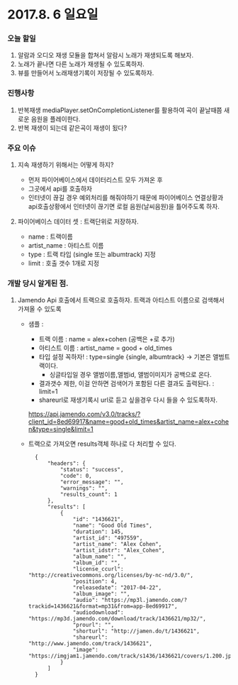 # 2017.8. 6 일요일

### 오늘 할일

1. 알람과 오디오 재생 모듈을 합쳐서 알람시 노래가 재생되도록 해보자.
2. 노래가 끝나면 다른 노래가 재생될 수 있도록하자.
3. 뷰를 만들어서 노래재생기록이 저장될 수 있도록하자.


### 진행사항

1. 반복재생 mediaPlayer.setOnCompletionListener를 활용하여 곡이 끝날때쯤 새로운 음원을 플레이한다.
2. 반복 재생이 되는데 같은곡이 재생이 됬다?




### 주요 이슈

1. 지속 재생하기 위해서는 어떻게 하지? 
	* 먼저 파이어베이스에서 데이터리스트 모두 가져온 후 
	* 그곳에서 api를 호출하자
	* 인터넷이 끊길 경우 예외처리를 해줘야하기 때문에 파이어베이스 연결상황과 api호출상황에서 인터넷이 끊기면 로컬 음원(날씨음원)을 틀어주도록 하자.

2. 파이어베이스 데이터 셋 : 트랙단위로 저장하자.
	- name : 트랙이름
	- artist_name : 아티스트 이름
	- type : 트랙 타입 (single 또는 albumtrack) 지정 
	- limit : 호출 갯수 1개로 지정
	
### 개발 당시 알게된 점.

1. Jamendo Api 호출에서 트랙으로 호출하자. 트랙과 아티스트 이름으로 검색해서 가져올 수 있도록
	* 샘플 : 
		* 트랙 이름 :  name = alex+cohen (공백은 +로 추가)
		* 아티스트 이름 : artist_name = good + old_times
		* 타입 설정 꼭하자! : type=single {single, albumtrack} -> 기본은 앨범트랙이다.
			* 싱글타입일 경우 앨범이름,앨범id, 앨범이미지가 공백으로 온다.
		* 결과갯수 제한, 이걸 안하면 검색어가 포함된 다른 결과도 출력된다. : limit=1
		* shareurl로 재생기록시 url로 듣고 싶을경우 다시 들을 수 있도록하자.

		https://api.jamendo.com/v3.0/tracks/?client_id=8ed69917&name=good+old_times&artist_name=alex+cohen&type=single&limit=1
		
	* 트랙으로 가져오면 results객체 하나로 다 처리할 수 있다.

			{
			    "headers": {
			        "status": "success",
			        "code": 0,
			        "error_message": "",
			        "warnings": "",
			        "results_count": 1
			    },
			    "results": [
			        {
			            "id": "1436621",
			            "name": "Good Old Times",
			            "duration": 145,
			            "artist_id": "497559",
			            "artist_name": "Alex Cohen",
			            "artist_idstr": "Alex_Cohen",
			            "album_name": "",
			            "album_id": "",
			            "license_ccurl": "http://creativecommons.org/licenses/by-nc-nd/3.0/",
			            "position": 4,
			            "releasedate": "2017-04-22",
			            "album_image": "",
			            "audio": "https://mp3l.jamendo.com/?trackid=1436621&format=mp31&from=app-8ed69917",
			            "audiodownload": "https://mp3d.jamendo.com/download/track/1436621/mp32/",
			            "prourl": "",
			            "shorturl": "http://jamen.do/t/1436621",
			            "shareurl": "http://www.jamendo.com/track/1436621",
			            "image": "https://imgjam1.jamendo.com/track/s1436/1436621/covers/1.200.jpg"
			        }
			    ]
			}